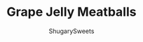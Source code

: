 ---
layout: ../../layouts/MarkdownPostLayout.astro
title: Grape Jelly Meatballs
author: ShugarySweets
pubDate: 2019-01-15
description: "These Cocktail Meatballs (or Grape Jelly Meatballs) are exactly what your party needs, and they&#x27;re super easy to make! Homemade Meatballs with an easy, two ingredient sauce. "
image_url: https://www.shugarysweets.com/wp-content/uploads/2012/01/cocktail-meatballs-15.jpg
tags: ["Appetizers","American"]
calories: 83
protein: 5
carbohydrates: 9
fats: 3
fiber: 0
ingredients: ["1 pound ground beef","1 large egg","3/4 cup plain bread crumbs","1 teaspoon garlic salt","salt and pepper, to taste","1 Tablespoon milk","1 cup grape jelly","1 cup chili sauce"]
serves: 30
time: "3 hours 15 minutes"
prepTime: "15 minutes"
instructions: ["Mix beef, egg, bread crumbs, garlic, salt, pepper and milk in large bowl. Shape into small bite size balls. Cook in hot skillet, turning, until completely cooked.","At this point you can let them cool, and freeze them. Or you can toss them right into a crock pot with the jelly and chili sauce. Turn on low, heat for about 3 hours, serve, enjoy!"]
nutrition: ["83 calories","9 grams carbohydrates","20 milligrams cholesterol","3 grams fat","0 grams fiber","5 grams protein","1 grams saturated fat","223 milligrams sodium","5 grams sugar","0 grams trans fat","1 grams unsaturated fat"]
---